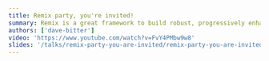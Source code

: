```yaml
---
title: Remix party, you're invited!
summary: Remix is a great framework to build robust, progressively enhanced and interactive web apps! Dave  will take you on a fun journey on how he created a multi-user and real-time progressive web app. But be aware, there is a guest list and not every solution is invited to join the party!
authors: ['dave-bitter']
video: 'https://www.youtube.com/watch?v=FvY4PMbw9w8'
slides: '/talks/remix-party-you-are-invited/remix-party-you-are-invited_slides.pdf'
---
```

